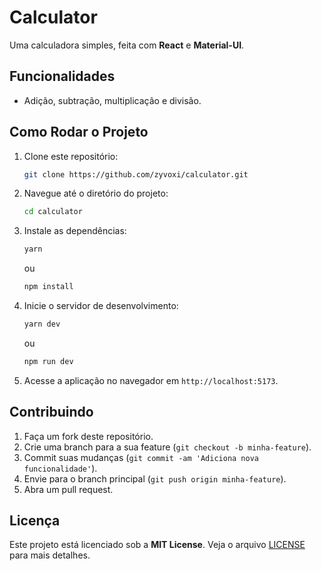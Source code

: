 # Calculator

Uma calculadora simples, feita com **React** e **Material-UI**.

## Funcionalidades

- Adição, subtração, multiplicação e divisão.

## Como Rodar o Projeto

1. Clone este repositório:

   ```bash
   git clone https://github.com/zyvoxi/calculator.git
   ```

2. Navegue até o diretório do projeto:

   ```bash
   cd calculator
   ```

3. Instale as dependências:

   ```bash
   yarn
   ```
   ou
   ```bash
   npm install
   ```

4. Inicie o servidor de desenvolvimento:

   ```bash
   yarn dev
   ```
   ou
   ```bash
   npm run dev
   ```

5. Acesse a aplicação no navegador em `http://localhost:5173`.

## Contribuindo

1. Faça um fork deste repositório.
2. Crie uma branch para a sua feature (`git checkout -b minha-feature`).
3. Commit suas mudanças (`git commit -am 'Adiciona nova funcionalidade'`).
4. Envie para o branch principal (`git push origin minha-feature`).
5. Abra um pull request.

## Licença

Este projeto está licenciado sob a **MIT License**. Veja o arquivo [LICENSE](./LICENSE.md) para mais detalhes.

